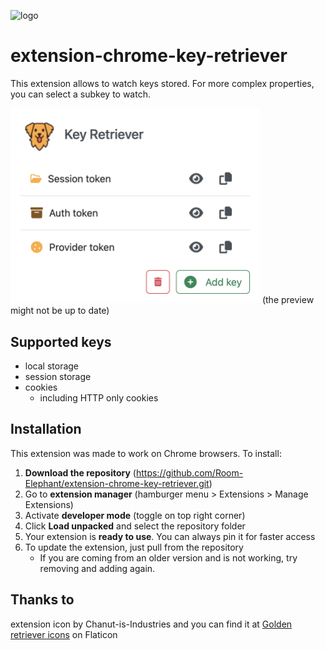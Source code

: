![logo](https://repository-images.githubusercontent.com/658112380/1ca66916-3b00-43e2-84fd-9e1379a3d7bb)
# extension-chrome-key-retriever

This extension allows to watch keys stored.
For more complex properties, you can select a subkey to watch.

<img width="399" alt="image" src="/docs/preview.png">
(the preview might not be up to date)

## Supported keys

- local storage
- session storage
- cookies
  - including HTTP only cookies

## Installation

This extension was made to work on Chrome browsers.
To install:
1.  **Download the repository** (https://github.com/Room-Elephant/extension-chrome-key-retriever.git)
1. Go to **extension manager** (hamburger menu > Extensions > Manage Extensions)
1. Activate **developer mode** (toggle on top right corner)
1. Click **Load unpacked** and select the repository folder
1. Your extension is **ready to use**. You can always pin it for faster access
1. To update the extension, just pull from the repository
   - If you are coming from an older version and is not working, try removing and adding again.

## Thanks to

extension icon by Chanut-is-Industries and you can find it at <a href="https://www.flaticon.com/free-icons/golden-retriever" title="golden retriever icons">Golden retriever icons</a> on Flaticon
